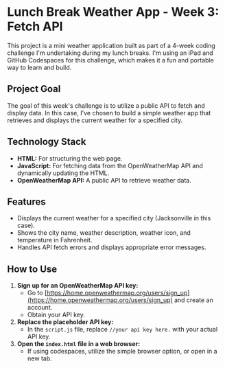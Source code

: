 # Lunch Break Weather App - Week 3: Fetch API

This project is a mini weather application built as part of a 4-week coding challenge I'm undertaking during my lunch breaks. I'm using an iPad and GitHub Codespaces for this challenge, which makes it a fun and portable way to learn and build.

## Project Goal

The goal of this week's challenge is to utilize a public API to fetch and display data. In this case, I've chosen to build a simple weather app that retrieves and displays the current weather for a specified city.

## Technology Stack

* **HTML:** For structuring the web page.
* **JavaScript:** For fetching data from the OpenWeatherMap API and dynamically updating the HTML.
* **OpenWeatherMap API:** A public API to retrieve weather data.

## Features

* Displays the current weather for a specified city (Jacksonville in this case).
* Shows the city name, weather description, weather icon, and temperature in Fahrenheit.
* Handles API fetch errors and displays appropriate error messages.

## How to Use

1.  **Sign up for an OpenWeatherMap API key:**
    * Go to [https://home.openweathermap.org/users/sign_up](https://home.openweathermap.org/users/sign_up) and create an account.
    * Obtain your API key.
2.  **Replace the placeholder API key:**
    * In the `script.js` file, replace `//your api key here.` with your actual API key.
3.  **Open the `index.html` file in a web browser:**
    * If using codespaces, utilize the simple browser option, or open in a new tab.

